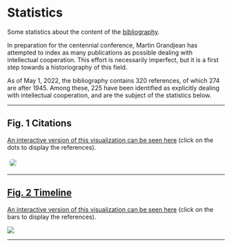 # Statistics

Some statistics about the content of the [bibliography](https://intellectualcooperation.org/publications). 

In preparation for the centennial conference, Martin Grandjean has attempted to index as many publications as possible dealing with intellectual cooperation. This effort is necessarily imperfect, but it is a first step towards a historiography of this field. 

As of May 1, 2022, the bibliography contains 320 references, of which 274 are after 1945. Among these, 225 have been identified as explicitly dealing with intellectual cooperation, and are the subject of the statistics below.

---

## Fig. 1 Citations

[An interactive version of this visualization can be seen here](https://public.tableau.com/app/profile/grandjeanmartin/viz/IntellectualCooperation/Citations) (click on the dots to display the references).

<a href="https://public.tableau.com/app/profile/grandjeanmartin/viz/IntellectualCooperation/Citations"><img src="https://raw.githubusercontent.com/grandjeanmartin/intellectualcooperation/gh-pages/images/citations.png" style="border: 1px;         border-radius: 10px;         padding: 5px;">
 
--- 
 
## Fig. 2 Timeline
 
[An interactive version of this visualization can be seen here](https://public.tableau.com/app/profile/grandjeanmartin/viz/IntellectualCooperation/Timeline) (click on the bars to display the references).
 
<a href="https://public.tableau.com/app/profile/grandjeanmartin/viz/IntellectualCooperation/Timeline"><img src="https://raw.githubusercontent.com/grandjeanmartin/intellectualcooperation/gh-pages/images/timeline.png">

 --- 
 

